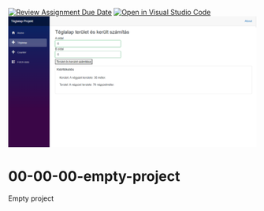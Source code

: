 [![Review Assignment Due Date](https://classroom.github.com/assets/deadline-readme-button-24ddc0f5d75046c5622901739e7c5dd533143b0c8e959d652212380cedb1ea36.svg)](https://classroom.github.com/a/Uqo7grL4)
[![Open in Visual Studio Code](https://classroom.github.com/assets/open-in-vscode-718a45dd9cf7e7f842a935f5ebbe5719a5e09af4491e668f4dbf3b35d5cca122.svg)](https://classroom.github.com/online_ide?assignment_repo_id=12272536&assignment_repo_type=AssignmentRepo)
![alt text](https://github.com/2023-2024-CSARP-Desktop/csarp-blazor-mvvm-01-02-00-dilog-squere-szt2bacpet/blob/main/kep.png)
# 00-00-00-empty-project
Empty project
